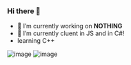 ### Hi there 👋

- 🔭 I’m currently working on **NOTHING**
- 🌱 I’m currently cluent in JS and in C#!
- learning C++

![image](https://github.com/vexxwyd/vexxwyd/assets/140930851/f8d50966-ad36-4568-a6aa-d4b15d87d748) 
![image](https://github.com/vexxwyd/vexxwyd/assets/140930851/68cf351d-be6b-4984-b355-9321142d3638)




